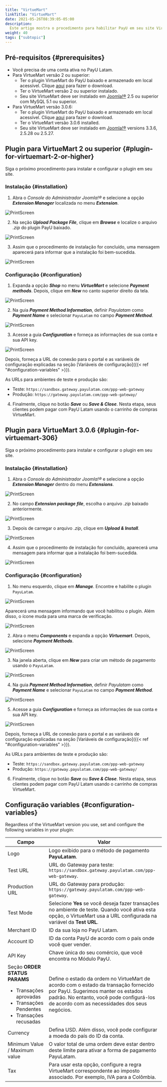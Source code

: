 ```yaml
---
title: "VirtueMart"
linkTitle: "VirtueMart"
date: 2021-05-26T08:39:05-05:00
description:
  Este artigo mostra o procedimento para habilitar PayU em seu site VirtueMart.
weight: 40
tags: ["subtopic"]
---
```


## Pré-requisitos {#prerequisites}
* Você precisa de uma conta ativa no PayU Latam.
* Para VirtueMart versão 2 ou superior:
  * Ter o plugin VirtueMart do PayU baixado e armazenado em local acessível. Clique [aqui](http://developers.payulatam.com/plugins/plugin-joomla-virtuemart2.6.7.zip) para fazer o download.
  * Ter o VirtueMart versão 2 ou superior instalado.
  * Seu site VirtueMart deve ser instalado em [Joomla!®](https://joomla.org/) 2.5 ou superior com MySQL 5.1 ou superior.
* Para VirtueMart versão 3.0.6:
  * Ter o plugin VirtueMart do PayU baixado e armazenado em local acessível. Clique [aqui](http://developers.payulatam.com/plugins/plugin-joomla-virtuemart3.0.6.zip) para fazer o download. 
  * Ter o VirtueMart versão 3.0.6 installed.
  * Seu site VirtueMart deve ser instalado em [Joomla!®](https://joomla.org/) versions 3.3.6, 2.5.28 ou 2.5.27.

## Plugin para VirtueMart 2 ou superior {#plugin-for-virtuemart-2-or-higher}
Siga o próximo procedimento para instalar e configurar o plugin em seu site.

### Instalação {#installation}

1. Abra o _Console do Administrador Joomla!®_ e selecione a opção _**Extension Manager**_ localizada no menu _**Extension**_.

![PrintScreen](/assets/VirtueMart/VirtueMart_01.jpg)

2. Na seção _**Upload Package File**_, clique em _**Browse**_ e localize o arquivo _.zip_ do plugin PayU baixado.

![PrintScreen](/assets/VirtueMart/VirtueMart_02.jpg)

3. Assim que o procedimento de instalação for concluído, uma mensagem aparecerá para informar que a instalação foi bem-sucedida.

![PrintScreen](/assets/VirtueMart/VirtueMart_03.jpg)

### Configuração {#configuration}
1. Expanda a opção _**Shop**_ no menu _**VirtueMart**_ e selecione _**Payment methods**_. Depois, clique em _**New**_ no canto superior direito da tela.

![PrintScreen](/assets/VirtueMart/VirtueMart_04.jpg)

2. Na guia _**Payment Method Information**_, definir _Payulatam_ como _**Payment Name**_ e selecionar `PayuLatam` no campo _**Payment Method**_.

![PrintScreen](/assets/VirtueMart/VirtueMart_05.jpg)

3. Acesse a guia _**Configuration**_ e forneça as informações de sua conta e sua API key. 

![PrintScreen](/assets/VirtueMart/VirtueMart_06.jpg)

Depois, forneça a URL de conexão para o portal e as variáveis de configuração explicadas na seção [Variáveis de configuração]({{< ref "#configuration-variables" >}}).

As URLs para ambientes de teste e produção são:
* Teste: `https://sandbox.gateway.payulatam.com/ppp-web-gateway`
* Produção: `https://gateway.payulatam.com/ppp-web-gateway/`

4. Finalmente, clique no botão _**Save**_ ou _**Save & Close**_. Nesta etapa, seus clientes podem pagar com PayU Latam usando o carrinho de compras VirtueMart. 

## Plugin para VirtueMart 3.0.6 {#plugin-for-virtuemart-306}
Siga o próximo procedimento para instalar e configurar o plugin em seu site.

### Instalação {#installation}

1. Abra o _Console do Administrador Joomla!®_ e selecione a opção _**Extension Manager**_ dentro do menu _**Extensions**_.

![PrintScreen](/assets/VirtueMart/VirtueMart3_02.jpg)

2. No campo _**Extension package file**_, escolha o arquivo _.zip_ baixado anteriormente.

![PrintScreen](/assets/VirtueMart/VirtueMart3_03.jpg)

3. Depois de carregar o arquivo _.zip_, clique em _**Upload & Install**_.

![PrintScreen](/assets/VirtueMart/VirtueMart3_05.jpg)

4. Assim que o procedimento de instalação for concluído, aparecerá uma mensagem para informar que a instalação foi bem-sucedida.

![PrintScreen](/assets/VirtueMart/VirtueMart3_06.jpg)

### Configuração {#configuration}
1. No menu esquerdo, clique em _**Manage**_. Encontre e habilite o plugin `PayuLatam`.

![PrintScreen](/assets/VirtueMart/VirtueMart3_07.jpg)

Aparecerá uma mensagem informando que você habilitou o plugin. Além disso, o ícone muda para uma marca de verificação.

![PrintScreen](/assets/VirtueMart/VirtueMart3_08.jpg)

2. Abra o menu _**Components**_ e expanda a opção _**Virtuemart**_. Depois, selecione _**Payment Methods**_.

![PrintScreen](/assets/VirtueMart/VirtueMart3_09.jpg)

3. Na janela aberta, clique em _**New**_ para criar um método de pagamento usando o `PayuLatam`.

![PrintScreen](/assets/VirtueMart/VirtueMart3_10.jpg)

4. Na guia _**Payment Method Information**_, definir _Payulatam_ como _**Payment Name**_ e selecionar `PayuLatam` no campo _**Payment Method**_.

![PrintScreen](/assets/VirtueMart/VirtueMart3_11.jpg)

5. Acesse a guia _**Configuration**_ e forneça as informações de sua conta e sua API key.

![PrintScreen](/assets/VirtueMart/VirtueMart3_13.jpg)

Depois, forneça a URL de conexão para o portal e as variáveis de configuração explicadas na seção [Variáveis de configuração]({{< ref "#configuration-variables" >}}).

As URLs para ambientes de teste e produção são:
* Teste: `https://sandbox.gateway.payulatam.com/ppp-web-gateway`
* Produção: `https://gateway.payulatam.com/ppp-web-gateway/`

6. Finalmente, clique no botão _**Save**_ ou _**Save & Close**_. Nesta etapa, seus clientes podem pagar com PayU Latam usando o carrinho de compras VirtueMart. 

## Configuração variables {#configuration-variables}
Regardless of the VirtueMart version you use, set and configure the following variables in your plugin:

| Campo                                | Valor                                                                                 |
|--------------------------------------|---------------------------------------------------------------------------------------|
| Logo                                 | Logo exibido para o método de pagamento **PayuLatam**.                                |
| Test URL                             | URL do Gateway para teste: `https://sandbox.gateway.payulatam.com/ppp-web-gateway`.   |
| Production URL                       | URL do Gateway para produção: `https://gateway.payulatam.com/ppp-web-gateway`.        |
| Test Mode                            | Selecione **Yes** se você deseja fazer transações no ambiente de teste. Quando você ativa esta opção, o VirtueMart usa a URL configurada na variável da **Test URL**.                                                                |
| Merchant ID                          | ID da sua loja no PayU Latam.                                                         |
| Account ID                           | ID da conta PayU de acordo com o país onde você quer vender.                          |
| API Key                              | Chave única do seu comércio, que você encontra no Módulo PayU.                        |
| Seção **ORDER STATUS PARAMS**<br><ul style="margin-bottom: initial;"><li>Transações aprovadas</li><li>Transações Pendentes</li><li>Transações recusadas</li></ul>  | Define o estado da ordem no VirtueMart de acordo com o estado da transação fornecido por PayU. Sugerimos manter os estados padrão. No entanto, você pode configurá-los de acordo com as necessidades dos seus negócios.       |
| Currency                             | Defina USD. Além disso, você pode configurar a moeda do país do ID da conta.          |
| Minimum Value / Maximum value        | O valor total de uma ordem deve estar dentro deste limite para ativar a forma de pagamento PayuLatam. |
| Tax                                  | Para usar esta opção, configure a regra VirtueMart correspondente ao imposto associado. Por exemplo, IVA para a Colômbia. |